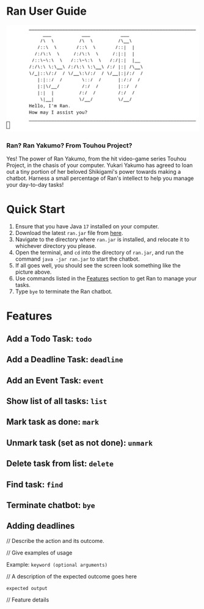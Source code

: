 # Ran User Guide

![Welcome screen of Ran greeting the user when Ran chatbot is started up](../Ran-Welcome-Screen.png)

### Ran? Ran Yakumo? From Touhou Project?
Yes!
The power of Ran Yakumo, from the hit video-game series Touhou Project, in the chasis of your computer.
Yukari Yakumo has agreed to loan out a tiny portion of her beloved Shikigami's power towards making a chatbot.
Harness a small percentage of Ran's intellect to help you manage your day-to-day tasks! 

# Quick Start
1. Ensure that you have Java `17` installed on your computer.
2. Download the latest `ran.jar` file from [here](https://github.com/3CCLY/ip/releases).
3. Navigate to the directory where `ran.jar` is installed, and relocate it to whichever directory you please.
4. Open the terminal, and `cd` into the directory of `ran.jar`, and run the command `java -jar ran.jar` to start the chatbot.
5. If all goes well, you should see the screen look something like the picture above.
6. Use commands listed in the [Features](#features) section to get Ran to manage your tasks.
7. Type `bye` to terminate the Ran chatbot.

# Features

## Add a Todo Task: `todo`

## Add a Deadline Task: `deadline`

## Add an Event Task: `event`

## Show list of all tasks: `list`

## Mark task as done: `mark`

## Unmark task (set as not done): `unmark`

## Delete task from list: `delete`

## Find task: `find`

## Terminate chatbot: `bye`

## Adding deadlines

// Describe the action and its outcome.

// Give examples of usage

Example: `keyword (optional arguments)`

// A description of the expected outcome goes here

```
expected output
```
// Feature details
